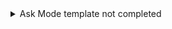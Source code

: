 <details><summary>Ask Mode template not completed</summary>

<!-- This template is not always required. If you aren't sure about whether it's needed or want help filling out the sections,
submit the pull request and then ask us for help. :) -->

### Customer scenario

What does the customer do to get into this situation, and why do we think this
is common enough to address for this release.  (Granted, sometimes this will be
obvious "Open project, VS crashes" but in general, I need to understand how
common a scenario is)

### Bugs this fixes

(either VSO or GitHub links)

### Workarounds, if any

Also, why we think they are insufficient for RC vs. RC2, RC3, or RTW

### Risk

This is generally a measure our how central the affected code is to adjacent
scenarios and thus how likely your fix is to destabilize a broader area of code

### Performance impact

(with a brief justification for that assessment (e.g. "Low perf impact because no extra allocations/no complexity changes" vs. "Low")

### Is this a regression from a previous update?

### Root cause analysis

How did we miss it?  What tests are we adding to guard against it in the future?

### How was the bug found?

(E.g. customer reported it vs. ad hoc testing)

### Test documentation updated?

If this is a new non-compiler feature or a significant improvement to an existing feature, update https://github.com/dotnet/roslyn/wiki/Manual-Testing once you know which release it is targeting.

</summary>
